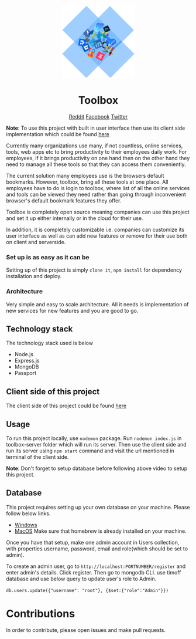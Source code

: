 <p align="center">
  <img src="screenshots/logo.png" />
  <h1 align="center">Toolbox</h1>
</p>

<p align="center">
  <a target="_blank" href='https://www.reddit.com/user/contactustoolbox'>Reddit</a>
  <a target="_blank" href='https://www.facebook.com/pg/Toolboxtp-107283820665269/about/'>Facebook</a>
  <a target="_blank" href='https://twitter.com/ToolboxTp'>Twitter</a>
</p>

**Note**: To use this project with built in user interface then use its client side implementation which could be found [here](https://github.com/toolboxtheplatform/toolbox.app)


Currently many organizations use many, if not countless, online services, tools, web apps etc to bring productivity to their employees daily work. For employees, if it brings productivity on one hand then on the other hand they need to manage all these tools so that they can access them conveniently.

The current solution many employees use is the browsers default bookmarks. However, toolbox, bring all these tools at one place. All employees have to do is login to toolbox, where list of all the online services and tools can be viewed they need rather than going through inconvenient browser's default bookmark features they offer.

Toolbox is completely open source meaning companies can use this project and set it up either internally or in the cloud for their use.

In addition, it is completely customizable i.e. companies can customize its user interface as well as can add new features or remove for their use both on client and serverside.

### Set up is as easy as it can be
Setting up of this project is simply `clone it`, `npm install` for dependency installation and deploy.

### Architecture
Very simple and easy to scale architecture. All it needs is implementation of new services for new features and you are good to go.

## Technology stack
The technology stack used is below
* Node.js
* Express.js
* MongoDB
* Passport

## Client side of this project
The client side of this project could be found [here](https://github.com/toolboxtheplatform/toolbox.app)

## Usage
To run this project locally, use `nodemon` package. Run `nodemon index.js` in toolbox-server folder which will run its server. Then use the client side and run its server using `npm start` command and visit the url mentioned in terminal of the client side.

**Note**: Don't forget to setup database before following above video to setup this project.

## Database
This project requires setting up your own database on your machine. Please follow below links.
* [Windows](https://docs.mongodb.com/v3.2/tutorial/install-mongodb-on-windows/)
* [MacOS](https://www.code2bits.com/how-to-install-mongodb-on-macos-using-homebrew/) Make sure that homebrew is already installed on your machine.

Once you have that setup, make one admin account in Users collection, with properties username, password, email and role(which should be set to admin).

To create an admin user, go to `http://localhost:PORTNUMBER/register` and enter admin's details. Click register. Then go to mongodb CLI. use timoff database and use below query to update user's role to Admin.

`db.users.update({"username": "root"}, {$set:{"role":"Admin"}})`

# Contributions
In order to contribute, please open issues and make pull requests.
